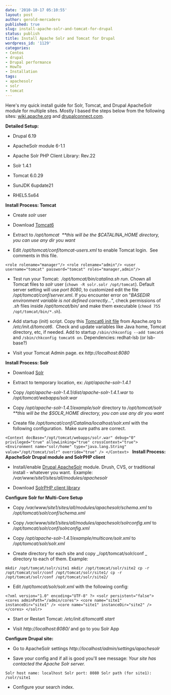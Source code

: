 ```yaml
---
date: '2010-10-17 05:10:55'
layout: post
author: gerold-mercadero
published: true
slug: install-apache-solr-and-tomcat-for-drupal
status: publish
title: Install Apache Solr and Tomcat for Drupal
wordpress_id: '1129'
categories:
- Centos
- drupal
- Drupal performance
- HowTo
- Installation
tags:
- apachesolr
- solr
- tomcat
---
```


Here's my quick install guide for Solr, Tomcat, and Drupal ApacheSolr module for multiple sites.  Mostly I based the steps below from the following sites: [wiki.apache.org](http://wiki.apache.org/solr/SolrTomcat) and [drupalconnect.com](http://www.drupalconnect.com/blog/steve/configuring-apache-solr-multi-core-drupal-and-tomcat-ubuntu-910).

**Detailed Setup:**



	
  * Drupal 6.19

	
  * ApacheSolr module 6-1.1

	
  * Apache Solr PHP Client Library: Rev.22

	
  * Solr 1.4.1

	
  * Tomcat 6.0.29

	
  * SunJDK 6update21

	
  * RHEL5.5x64



**Install Process: Tomcat**



	
  * Create _solr_ user

	
  * Download [Tomcat6](http://tomcat.apache.org/download-60.cgi)

	
  * Extract to _/opt/tomcat_  _**this will be the $CATALINA_HOME directory, you can use any dir you want_

	
  * Edit _/opt/tomcat/conf/tomcat-users.xml_ to enable Tomcat login.  See comments in this file.


`<role rolename="manager"/>
<role rolename="admin"/>
<user username="tomcat" password="tomcat" roles="manager,admin"/>`



	
  * Test run your Tomcat:  _/opt/tomcat/bin/catalina.sh run_.  Chown all Tomcat files to _solr_ user (`chown -R solr.solr /opt/tomcat`).  Default server setting will use _port 8080_, to customized edit the file _/opt/tomcat/conf/server.xml_.  If you encounter error on "_BASEDIR environment variable is not defined correctly..._", check permissions of _.sh_ files inside _/opt/tomcat/bin/_ and make them executable (`chmod 755 /opt/tomcat/bin/*.sh`).


	
  * Add startup (init) script.  Copy this [Tomcat6 init file](http://wiki.apache.org/solr/SolrTomcat?action=AttachFile&do=view&target=tomcat6) from Apache.org to _/etc/init.d/tomcat6_.  Check and update variables like Java home, Tomcat directory, etc, if needed.  Add to startup `/sbin/chkconfig --add tomcat6` and `/sbin/chkconfig tomcat6 on`.  Dependencies: redhat-lsb (or lsb-base?)


	
  * Visit your Tomcat Admin page.  ex _http://localhost:8080_



**Install Process: Solr**



	
  * Download [Solr](http://mirrors.igsobe.com/apache/lucene/solr/)

	
  * Extract to temporary location, ex: _/opt/apache-solr-1.4.1_

	
  * Copy _/opt/apache-solr-1.4.1/dist/apache-solr-1.4.1.war_ to _/opt/tomcat/webapps/solr.war_

	
  * Copy _/opt/apache-solr-1.4.1/example/solr_ directory to _/opt/tomcat/solr  **this will be the $SOLR_HOME directory, you can use any dir you want_

	
  * Create file _/opt/tomcat/conf/Catalina/localhost/solr.xml_ with the following configuration.  Make sure paths are correct.


`<Context docBase="/opt/tomcat/webapps/solr.war" debug="0" privileged="true" allowLinking="true" crossContext="true">
<Environment name="solr/home" type="java.lang.String" value="/opt/tomcat/solr" override="true" />
</Context>
`
**Install Process: ApacheSolr Drupal module and SolrPHP client**



	
  * Install/enable [Drupal ApacheSolr](http://drupal.org/project/apachesolr) module. Drush, CVS, or traditional install - whatever you want.  Example: _/var/www/site1/sites/all/modules/apachesolr_

	
  * Download [SolrPHP client library](http://code.google.com/p/solr-php-client/)


**Configure Solr for Multi-Core Setup**



	
  * Copy _/var/www/site1/sites/all/modules/apachesolr/schema.xml_ to _/opt/tomcat/solr/conf/schema.xml_

	
  * Copy _/var/www/site1/sites/all/modules/apachesolr/solrconfig.xml_ to _/opt/tomcat/solr/conf/solrconfig.xml_

	
  * Copy _/opt/apache-solr-1.4.1/example/multicore/solr.xml_ to _/opt/tomcat/solr/solr.xml_

	
  * Create directory for each site and copy _/opt/tomcat/solr/conf _ directory to each of them. Example:


`mkdir /opt/tomcat/solr/site1
mkdir /opt/tomcat/solr/site2
cp -r /opt/tomcat/solr/conf /opt/tomcat/solr/site1/
cp -r /opt/tomcat/solr/conf /opt/tomcat/solr/site2/`



	
  * Edit _/opt/tomcat/solr/solr.xml_ with the following config:


`<?xml version="1.0" encoding="UTF-8" ?>
<solr persistent="false">
<cores adminPath="/admin/cores">
<core name="site1" instanceDir="site1" />
<core name="site1" instanceDir="site2" />
</cores>
</solr>`



	
  * Start or Restart Tomcat: _/etc/init.d/tomcat6 start_

	
  * Visit _http://localhost:8080/_ and go to you Solr App


**Configure Drupal site:**



	
  * Go to ApacheSolr settings _http://localhost/admin/settings/apachesolr_

	
  * Save your config and if all is good you'll see message: _Your site has contacted the Apache Solr server._


`Solr host name: localhost
Solr port: 8080
Solr path (for site1): /solr/site1
`


	
  * Configure your search index.


